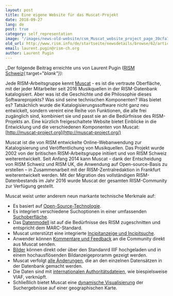 ```yaml
---
layout: post
title: Eine eigene Website für das Muscat-Projekt
date: 2018-09-27
lang: de
post: true
category: self_representation
image: "/images/news-old-website/csm_Muscat_website_project_page_39cfa71a71.png"
old_url: http://www.rism.info/de/startseite/newsdetails/browse/62/article/64/a-dedicated-website-for-the-muscat-project.html
email: laurent.pugin@rism-ch.org
author: Laurent Pugin
---
```


_Der folgende Beitrag erreichte uns von Laurent Pugin ([RISM Schweiz](http://rism-ch.org/){:target="_blank"}):_

Jede RISM-Arbeitsgruppe kennt [Muscat](/de/community/muscat.html) - es ist die vertraute Oberfläche, mit der jeder Mitarbeiter seit 2016 Musikquellen in der RISM-Datenbank katalogisiert. Aber was ist die Geschichte und die Philosophie dieses Softwareprojekts? Was sind seine technischen Komponenten? Was bietet es? Tatsächlich wurde die Katalogisierungssoftware nicht ganz neu entwickelt, sondern vereint eine Reihe von Funktionen, die alle frei zugänglich sind, kombiniert sie und passt sie an die Bedürfnisse des RISM-Projekts an. Eine kürzlich freigeschaltete Website bietet Einblicke in die Entwicklung und die verschiedenen Komponenten von Muscat: [http://muscat-project.org](http://muscat-project.org/)

Muscat ist die von RISM entwickelte Online-Webanwendung zur Katalogisierung und Veröffentlichung von Musikquellen. Das Projekt wurde 2002 von der britischen RISM-Arbeitsgruppe initiiert und von RISM Schweiz weiterentwickelt. Seit Anfang 2014 kann Muscat – dank der Entscheidung von RISM Schweiz und RISM UK, die Anwendung auf Open-source-Basis zu erstellen – in Zusammenarbeit mit der RISM-Zentralredaktion in Frankfurt weiterentwickelt werden. Mit der Migration des vollständigen RISM-Datenbestands im Jahr 2016 wurde Muscat der gesamten RISM-Community zur Verfügung gestellt.

Muscat weist unter anderem neun markante technische Merkmale auf:

- Es basiert auf [Open-Source-Technologie](http://muscat-project.org/technology.html).
- Es integriert verschiedene Suchoptionen in einer umfassenden [Suchoberfläche](http://muscat-project.org/discovery.html).
- Das [Datenmodell](http://muscat-project.org/model.html) ist auf die Bedürfnisse des RISM zugeschnitten und entspricht dem MARC-Standard.
- Muscat unterstützt eine integrierte [Incipitanzeige und Incipitsuche](http://muscat-project.org/incipits.html).
- Anwender können [Kommentare und Feedback](http://muscat-project.org/users-and-feedback.html) an die Community direkt aus Muscat senden.
- [Bilder](http://muscat-project.org/images-and-iiif.html) können direkt oder über den Standanrd IIIF hochgeladen und in einem hochausflösenden Bildanzeigeproramm gezeigt werden.
- Muscat verfolgt [alle Änderungen](http://muscat-project.org/data-versioning.html), die an den einzelnen Datensätzen in der Datenbank gemacht werden.
- Die Daten sind mit [internationalen Authoritätsdateien](http://muscat-project.org/data-interoperability.html), wie biespielsweise VIAF, verknüpft.
- Schließlich bietet Muscat eine [dynamische Visualisierung](http://muscat-project.org/visualization.html) der Suchergebnisse auf einer geographischen Karte.



